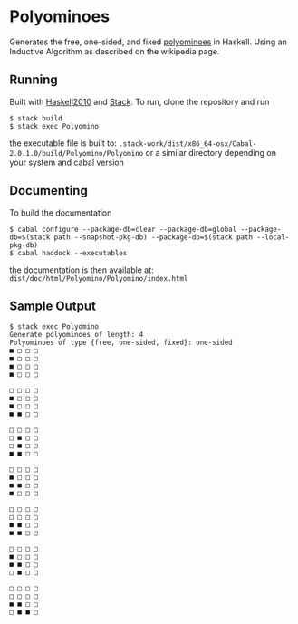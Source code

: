 # Polyominoes

Generates the free, one-sided, and fixed [polyominoes](https://en.wikipedia.org/wiki/Polyomino#Algorithms_for_enumeration_of_fixed_polyominoes)
in Haskell. Using an Inductive Algorithm as described on the wikipedia page.

## Running

Built with [Haskell2010](https://www.haskell.org) and [Stack](https://docs.haskellstack.org). To run, clone the repository and run

```
$ stack build
$ stack exec Polyomino
```

the executable file is built to: `.stack-work/dist/x86_64-osx/Cabal-2.0.1.0/build/Polyomino/Polyomino` or a similar directory depending on your system and cabal version

## Documenting

To build the documentation

```
$ cabal configure --package-db=clear --package-db=global --package-db=$(stack path --snapshot-pkg-db) --package-db=$(stack path --local-pkg-db)
$ cabal haddock --executables
```

the documentation is then available at: `dist/doc/html/Polyomino/Polyomino/index.html`

## Sample Output

```
$ stack exec Polyomino
Generate polyominoes of length: 4
Polyominoes of type {free, one-sided, fixed}: one-sided
■ □ □ □
■ □ □ □
■ □ □ □
■ □ □ □

□ □ □ □
■ □ □ □
■ □ □ □
■ ■ □ □

□ □ □ □
□ ■ □ □
□ ■ □ □
■ ■ □ □

□ □ □ □
■ □ □ □
■ ■ □ □
■ □ □ □

□ □ □ □
□ □ □ □
■ ■ □ □
■ ■ □ □

□ □ □ □
■ □ □ □
■ ■ □ □
□ ■ □ □

□ □ □ □
□ □ □ □
■ ■ □ □
□ ■ ■ □
```
